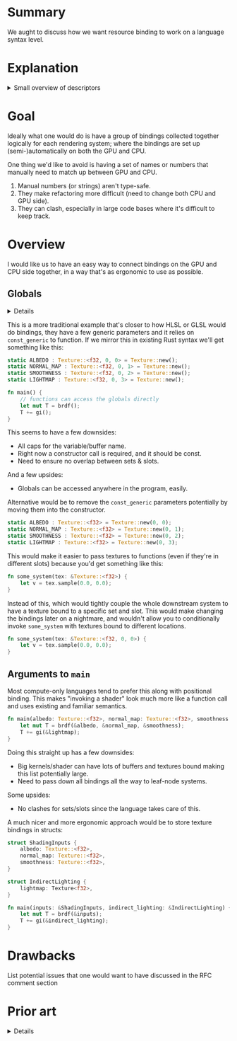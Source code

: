 
# Summary

We aught to discuss how we want resource binding to work on a language syntax level.

# Explanation

<details>
<summary>Small overview of descriptors</summary>
Historically resources such as buffers, textures and samplers have been special in hardware where they were bound to specific slots on the shader core. Usually a limited number of such slots existed, leading to platform and vendor specific limits.

### DirectX 
In recent years most Desktop platforms have switched to loading resource descriptors from GPU memory instead, this has the major advantage that there is no real limit on the amount of Textures, Buffers and other resource anymore because they all can come from memory. In DirectX12 hardware is divided up into several Tiers which each denominate the amount of descriptors available.

| Resources Available to the Pipeline| 	Tier 1	| Tier 2	| Tier 3|
| ---- | ---- | ---- | ---- |
| Feature levels| 	11.0+	| 11.0+| 	11.1+|
| Maximum number of descriptors in a Constant Buffer View (CBV), Shader Resource View (SRV), or Unordered  Access View(UAV) heap used for rendering|	1,000,000	|1,000,000	|1,000,000+|
| Maximum number of Constant Buffer Views in all descriptor tables per shader stage	|14	|14	|full heap
| Maximum number of Shader Resource Views in all descriptor tables per shader stage	|128	|full heap	|full heap
| Maximum number of Unordered Access Views in all descriptor tables across all stages	|64 for feature levels 11.1+ or 8 for feature level | 64|full heap
| Maximum number of Samplers in all descriptor tables per shader stage|	16|	full heap|	full heap

### Vulkan
On the other hand in Vulkan resource descriptor binding is designed in such a way that it can accomodate hardware that still relies on descriptor slots instead of memory, because still a lot of such hardware exists in the wild. Especially in the Mobile space.

There are some constraints that currently exist when it comes to binding resources to shaders that we may need to take into account, Vulkan has `maxBoundDescriptorSets` for example (between 4 and 32). However for the sake of argument we'll ignore these practical limitations for now.
</details>

# Goal 
Ideally what one would do is have a group of bindings collected together logically for each rendering system; where the bindings are set up (semi-)automatically on both the GPU and CPU.

One thing we'd like to avoid is having a set of names or numbers that manually need to match up between GPU and CPU. 

1. Manual numbers (or strings) aren't type-safe.
1. They make refactoring more difficult (need to change both CPU and GPU side).
1. They can clash, especially in large code bases where it's difficult to keep track.

# Overview

I would like us to have an easy way to connect bindings on the GPU and CPU side together, in a way that's as ergonomic to use as possible.

## Globals

<details>

```rust
#![feature(const_generics)]
#![feature(const_fn)]
use core::marker::PhantomData;

struct Texture<T: Default, const SET: u32, const SLOT: u32> {
    d: PhantomData<T>
}

impl<T: Default, const SET: u32, const SLOT: u32> Texture<T, SET, SLOT> {
    const fn new() -> Self {
        Self {
            d: PhantomData
        }
    }
    
    fn sample(&self, _u: f32, _v: f32) -> T {
        T::default()
    }
}
```
</details>


This is a more traditional example that's closer to how HLSL or GLSL would do bindings, they have a few generic parameters and it relies on `const_generic` to function. If we mirror this in existing Rust syntax we'll get something like this:

```rust
static ALBEDO : Texture::<f32, 0, 0> = Texture::new();
static NORMAL_MAP : Texture::<f32, 0, 1> = Texture::new();
static SMOOTHNESS : Texture::<f32, 0, 2> = Texture::new();
static LIGHTMAP : Texture::<f32, 0, 3> = Texture::new();

fn main() {
    // functions can access the globals directly
    let mut T = brdf();
    T += gi();
}
```

This seems to have a few downsides:

 - All caps for the variable/buffer name.
 - Right now a constructor call is required, and it should be const.
 - Need to ensure no overlap between sets & slots.

And a few upsides:

 - Globals can be accessed anywhere in the program, easily.

Alternative would be to remove the `const_generic` parameters potentially by moving them into the constructor.

```rust
static ALBEDO : Texture::<f32> = Texture::new(0, 0);
static NORMAL_MAP : Texture::<f32> = Texture::new(0, 1);
static SMOOTHNESS : Texture::<f32> = Texture::new(0, 2);
static LIGHTMAP : Texture::<f32> = Texture::new(0, 3);
```

This would make it easier to pass textures to functions (even if they're in different slots) because you'd get something like this:

```rust
fn some_system(tex: &Texture::<f32>) {
    let v = tex.sample(0.0, 0.0);
}
```

Instead of this, which would tightly couple the whole downstream system to have a texture bound to a specific set and slot. This would make changing the bindings later on a nightmare, and wouldn't allow you to conditionally invoke `some_system` with textures bound to different locations.

```rust
fn some_system(tex: &Texture::<f32, 0, 0>) {
    let v = tex.sample(0.0, 0.0);
}
```

## Arguments to `main`

Most compute-only languages tend to prefer this along with positional binding. This makes "invoking a shader" look much more like a function call and uses existing and familiar semantics.

```rust
fn main(albedo: Texture::<f32>, normal_map: Texture::<f32>, smoothness: Texture::<f32>, lightmap: Texture<f32>) {
    let mut T = brdf(&albedo, &normal_map, &smoothness);
    T += gi(&lightmap);
}
```

Doing this straight up has a few downsides:

 - Big kernels/shader can have lots of buffers and textures bound making this list potentially large.
 - Need to pass down all bindings all the way to leaf-node systems.

Some upsides:

 - No clashes for sets/slots since the language takes care of this.

A much nicer and more ergonomic approach would be to store texture bindings in structs:

```rust
struct ShadingInputs {
    albedo: Texture::<f32>,
    normal_map: Texture::<f32>,
    smoothness: Texture::<f32>,
}

struct IndirectLighting {
    lightmap: Texture<f32>,
}

fn main(inputs: &ShadingInputs, indirect_lighting: &IndirectLighting) {
    let mut T = brdf(&inputs);
    T += gi(&indirect_lighting);
}
```


# Drawbacks

List potential issues that one would want to have discussed in the RFC comment section




# Prior art
<details>
## Metal

## HLSL
Resource binding in HLSL is done by declaring a set of special case globals that make up resource descriptors on the GPU. 

```hlsl
Texture2D<float4> tex0          : register(t5,  space0);
Texture2D<float4> tex1[][5][3]  : register(t10, space0);
Texture2D<float4> tex2[8]       : register(t0,  space1);
SamplerState samp0              : register(s5, space0);
ConstantBuffer<myConstants>   c[10000] : register(b0);
```

In DirectX12 the feature of Root Signatures got added that is essentially a new domain specific language to set up the layout / calling convention of the shader; specified in a string.

Note the the two examples don't match necessarily. 

```hlsl
#define MyRS1 "RootFlags( ALLOW_INPUT_ASSEMBLER_INPUT_LAYOUT | " \
                         "DENY_VERTEX_SHADER_ROOT_ACCESS), " \
              "CBV(b0, space = 1, flags = DATA_STATIC), " \
              "SRV(t0), " \
              "UAV(u0), " \
              "DescriptorTable( CBV(b1), " \
                               "SRV(t1, numDescriptors = 8, " \
                               "        flags = DESCRIPTORS_VOLATILE), " \
                               "UAV(u1, numDescriptors = unbounded, " \
                               "        flags = DESCRIPTORS_VOLATILE)), " \
              "DescriptorTable(Sampler(s0, space=1, numDescriptors = 4)), " \
              "RootConstants(num32BitConstants=3, b10), " \
              "StaticSampler(s1)," \
              "StaticSampler(s2, " \
                             "addressU = TEXTURE_ADDRESS_CLAMP, " \
                             "filter = FILTER_MIN_MAG_MIP_LINEAR )"
```

## GLSL

```glsl
uniform texture2D inputTex;
uniform restrict writeonly uimage2D outputTex;

layout(std430) buffer mesh_color_buf {
    vec4 colors[];
};

layout(std430) buffer mesh_vertex_buf {
    VertexPacked vertices[];
};
```

## CUDA

In CUDA most resources are bound to the kernel's entry point - e.g. buffers are just passed as pointers etc. 

## OpenCL

In OpenCL resources are marked up with their address spaces and also passed as function arguments to the executing kernel. Resources like buffers look like pointers but a lot of compiler magic is going on to turn them from resource descriptors (such as the GCN V#) into something that can emulate pointers.

## RLSL

RLSL also passes resource bindings as arguments to the kernel, with two template parameters. One for the `set` and one for the `space`.

```rust
#[spirv(compute)]
fn compute(compute: Compute, buffer: Buffer<N0, N0, RuntimeArray<f32>>)
```
</details>